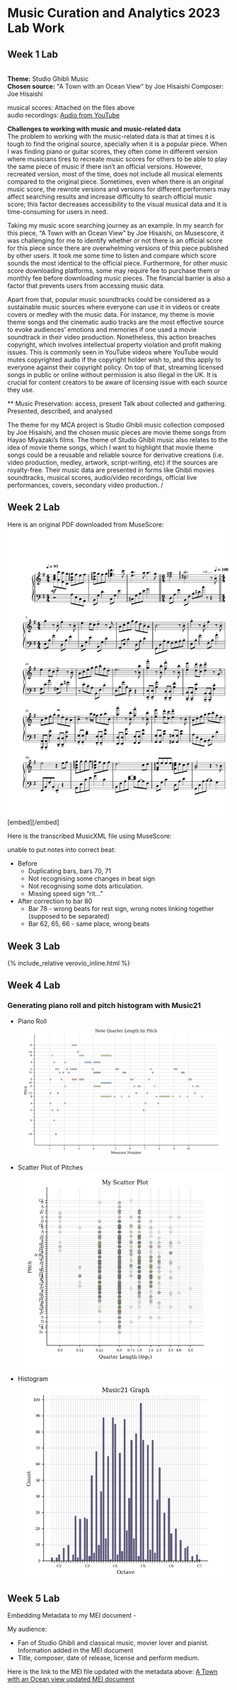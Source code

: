   # Music Curation and Analytics 2023 Lab Work
## Week 1 Lab
\
**Theme:** Studio Ghibli Music
\
**Chosen source:** "A Town with an Ocean View" by Joe Hisaishi 
Composer: Joe Hisaishi

musical scores: Attached on the files above\
audio recordings: [Audio from YouTube](https://www.youtube.com/watch?v=XavziZ-C6qY)


**Challenges to working with music and music-related data**
\
The problem to working with the music-related data is that at times it is tough to find the original source, specially when it is a popular piece. When I was finding piano or guitar scores, they often come in different version where musicians tires to recreate music scores for others to be able to play the same piece of music if there isn’t an official versions. However, recreated version, most of the time, does not include all musical elements compared to the original piece. Sometimes, even when there is an original music score, the rewrote versions and versions for different performers may affect searching results and increase difficulty to search official music score; this factor decreases accessibility to the visual musical data and it is time-consuming for users in need.

Taking my music score searching journey as an example. In my search for this piece, “A Town with an Ocean View” by Joe Hisaishi, on Musescore, it was challenging for me to identify whether or not there is an official score for this piece since there are overwhelming versions of this piece published by other users. It took me some time to listen and compare which score sounds the most identical to the official piece. Furthermore, for other music score downloading platforms, some may require fee to purchase them or monthly fee before downloading music pieces. The financial barrier is also a factor that prevents users from accessing music data.

Apart from that, popular music soundtracks could be considered as a sustainable music sources where everyone can use it in videos or create covers or medley with the music data. For instance, my theme is movie theme songs and the cinematic audio tracks are the most effective source to evoke audiences’ emotions and memories if one used a movie soundtrack in their video production. Nonetheless, this action breaches copyright, which involves intellectual property violation and profit making issues. This is commonly seen in YouTube videos where YouTube would mutes copyrighted audio if the copyright holder wish to, and this apply to everyone against their copyright policy. On top of that, streaming licensed songs in public or online without permission is also illegal in the UK. It is crucial for content creators to be aware of licensing issue with each source they use.

** Music Preservation: access, present Talk about collected and gathering. Presented, described, and analysed

The theme for my MCA project is Studio Ghibli music collection composed by Joe Hisaishi, and the chosen music pieces are movie theme songs from Hayao Miyazaki’s films. The theme of Studio Ghibli music also relates to the idea of movie theme songs, which I want to highlight that movie theme songs could be a reusable and reliable source for derivative creations (i.e. video production, medley, artwork, script-writing, etc) if the sources are royalty-free. Their music data are presented in forms like Ghibli movies soundtracks, musical scores, audio/video recordings, official live performances, covers, secondary video production.
/

## Week 2 Lab

Here is an original PDF downloaded from MuseScore:
<a href="/data/OG_A_Town_with_an_Ocean_view.pdf" class="image fit"><img src="/data/OG_A_Town_with_an_Ocean_view.pdf" alt="" type="application/pdf"></a>
[embed][/embed]

Here is the transcribed MusicXML file using MuseScore:


unable to put notes into correct beat:
- Before
    - Duplicating bars, bars 70, 71
    - Not recognising some changes in beat sign
    - Not recognising some dots articulation.
    - Missing speed sign “rit…”
- After correction to bar 80
    - Bar 78 - wrong beats for rest sign, wrong notes linking together (supposed to be separated)
    - Bar 62, 65, 66 - same place, wrong beats


## Week 3 Lab
{% include_relative verovio_inline.html %}

## Week 4 Lab
### Generating piano roll and pitch histogram with Music21

- Piano Roll
<a href="/data/Piano_roll.png" class="image fit"><img src="/data/Piano_roll.png" alt="Piano Roll" type="application/png"></a>

- Scatter Plot of Pitches
<a href="/data/Scatter_plot.png" class="image fit"><img src="/data/Scatter_plot.png" alt="Scatter Plot" type="application/png"></a>

- Histogram
<a href="/data/Histogram.png" class="image fit"><img src="/data/Histogram.png" alt="Histogram" type="application/png"></a>

## Week 5 Lab
Embedding Metadata to my MEI document -

My audience:
- Fan of Studio Ghibli and classical music, movier lover and pianist.
Information added in the MEI document
- Title, composer, date of release, license and perform medium.

Here is the link to the MEI file updated with the metadata above:
<a href="/data/TWAOV_Meta.mei">A Town with an Ocean view updated MEI document</a>

